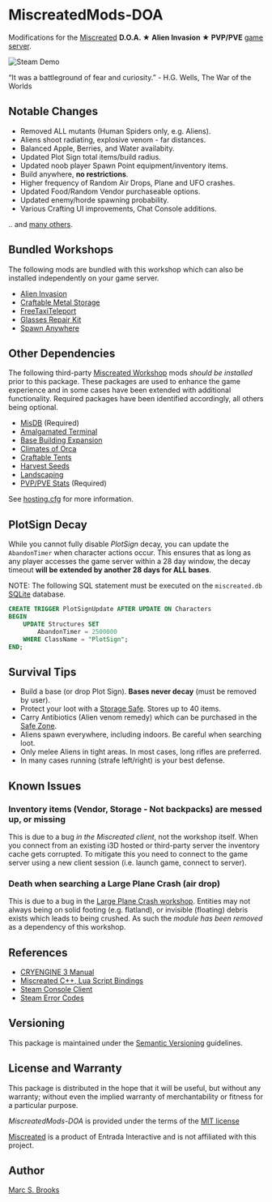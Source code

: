 # MiscreatedMods-DOA

Modifications for the [Miscreated](https://miscreatedgame.com) **D.O.A. ★ Alien Invasion ★ PVP/PVE** [game server](https://miscreated-servers.com/server/16803).

![Steam Demo](https://raw.githubusercontent.com/nuxy/MiscreatedMods-DOA/master/Artwork/demo.gif)

“It was a battleground of fear and curiosity.” - H.G. Wells, The War of the Worlds

## Notable Changes

- Removed ALL mutants (Human Spiders only, e.g. Aliens).
- Aliens shoot radiating, explosive venom - far distances.
- Balanced Apple, Berries, and Water availabity.
- Updated Plot Sign total items/build radius.
- Updated noob player Spawn Point equipment/inventory items.
- Build anywhere, **no restrictions**.
- Higher frequency of Random Air Drops, Plane and UFO crashes.
- Updated Food/Random Vendor purchaseable options.
- Updated enemy/horde spawning probability.
- Various Crafting UI improvements, Chat Console additions.

.. and [many others](https://github.com/nuxy/MiscreatedMods-DOA/commits/master).

## Bundled Workshops

The following mods are bundled with this workshop which can also be installed independently on your game server.

- [Alien Invasion](https://steamcommunity.com/sharedfiles/filedetails/?id=2787393227)
- [Craftable Metal Storage](https://steamcommunity.com/sharedfiles/filedetails/?id=2787400078)
- [FreeTaxiTeleport](https://steamcommunity.com/sharedfiles/filedetails/?id=2789568378)
- [Glasses Repair Kit](https://steamcommunity.com/sharedfiles/filedetails/?id=2787407832)
- [Spawn Anywhere](https://steamcommunity.com/sharedfiles/filedetails/?id=2787415227)

## Other Dependencies

The following third-party [Miscreated Workshop](https://steamcommunity.com/app/299740/workshop) mods _should be installed_ prior to this package.  These packages are used to enhance the game experience and in some cases have been extended with additional functionality.  Required packages have been identified accordingly, all others being optional.

- [MisDB](https://steamcommunity.com/sharedfiles/filedetails/?id=1841357578) (Required)
- [Amalgamated Terminal](https://steamcommunity.com/sharedfiles/filedetails/?id=2444612166)
- [Base Building Expansion](https://steamcommunity.com/sharedfiles/filedetails/?id=1699198355)
- [Climates of Orca](https://steamcommunity.com/sharedfiles/filedetails/?id=1807643206)
- [Craftable Tents](https://steamcommunity.com/sharedfiles/filedetails/?id=1739418619)
- [Harvest Seeds](https://steamcommunity.com/sharedfiles/filedetails/?id=1676067597)
- [Landscaping](https://steamcommunity.com/sharedfiles/filedetails/?id=1673502088)
- [PVP/PVE Stats](https://steamcommunity.com/sharedfiles/filedetails/?id=1879915972) (Required)

See [hosting.cfg](https://github.com/nuxy/MiscreatedMods-DOA/blob/master/hosting.cfg) for more information.

## PlotSign Decay

While you cannot fully disable _PlotSign_ decay, you can update the `AbandonTimer` when character actions occur.  This ensures that as long as any player accesses the game server within a 28 day window, the decay timeout **will be extended by another 28 days for ALL bases**.

NOTE: The following SQL statement must be executed on the `miscreated.db` [SQLite](https://www.sqlite.org/index.html) database.

```sql
CREATE TRIGGER PlotSignUpdate AFTER UPDATE ON Characters
BEGIN
    UPDATE Structures SET
        AbandonTimer = 2500000
    WHERE ClassName = "PlotSign";
END;
```

## Survival Tips

- Build a base (or drop Plot Sign). **Bases never decay** (must be removed by user).
- Protect your loot with a [Storage Safe](https://steamcommunity.com/sharedfiles/filedetails/?id=2787400078). Stores up to 40 items.
- Carry Antibiotics (Alien venom remedy) which can be purchased in the [Safe Zone](https://store.steampowered.com/news/app/299740/view/2463980472079899483).
- Aliens spawn everywhere, including indoors. Be careful when searching loot.
- Only melee Aliens in tight areas. In most cases, long rifles are preferred.
- In many cases running (strafe left/right) is your best defense.

## Known Issues

### Inventory items (Vendor, Storage - Not backpacks) are messed up, or missing

This is due to a bug _in the Miscreated client_, not the workshop itself. When you connect from an existing i3D hosted or third-party server the inventory cache gets corrupted. To mitigate this you need to connect to the game server using a new client session (i.e. launch game, connect to server).

### Death when searching a Large Plane Crash (air drop)

This is due to a bug in the [Large Plane Crash workshop](https://steamcommunity.com/workshop/filedetails/?id=1987245557).  Entities may not always being on solid footing (e.g. flatland), or invisible (floating) debris exists which leads to being crushed.  As such the _module has been removed_ as a dependency of this workshop.

## References

- [CRYENGINE 3 Manual](https://docs.cryengine.com/display/SDKDOC2/Home)
- [Miscreated C++, Lua Script Bindings](https://github.com/hendrikp/MisScriptBinds)
- [Steam Console Client](https://developer.valvesoftware.com/wiki/SteamCMD)
- [Steam Error Codes](https://steamerrors.com)

## Versioning

This package is maintained under the [Semantic Versioning](https://semver.org) guidelines.

## License and Warranty

This package is distributed in the hope that it will be useful, but without any warranty; without even the implied warranty of merchantability or fitness for a particular purpose.

_MiscreatedMods-DOA_ is provided under the terms of the [MIT license](http://www.opensource.org/licenses/mit-license.php)

[Miscreated](https://miscreatedgame.com) is a product of Entrada Interactive and is not affiliated with this project.

## Author

[Marc S. Brooks](https://github.com/nuxy)
